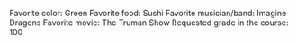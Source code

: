 Favorite color: Green 
Favorite food: Sushi
Favorite musician/band: Imagine Dragons
Favorite movie: The Truman Show
Requested grade in the course: 100
